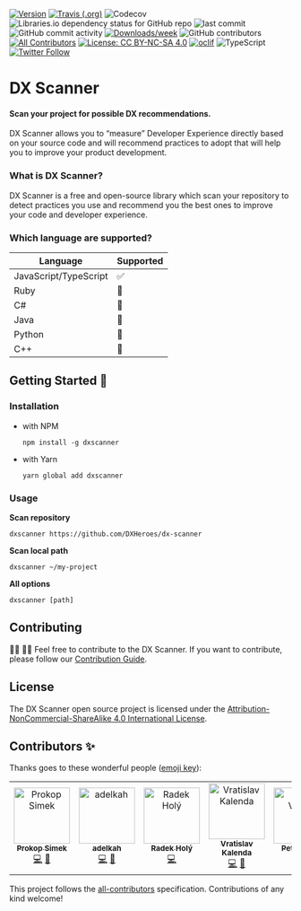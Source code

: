 [![Version](https://img.shields.io/npm/v/dx-scanner.svg)](https://npmjs.org/package/dx-scanner)
[![Travis (.org)](https://img.shields.io/travis/DXHeroes/dx-scanner)](https://travis-ci.org/DXHeroes/dx-scanner)
![Codecov](https://img.shields.io/codecov/c/github/DXHeroes/dx-scanner)
![Libraries.io dependency status for GitHub repo](https://img.shields.io/librariesio/github/DXHeroes/dx-scanner)
![last commit](https://img.shields.io/github/last-commit/DXHeroes/dx-scanner)
![GitHub commit activity](https://img.shields.io/github/commit-activity/w/DXHeroes/dx-scanner)
[![Downloads/week](https://img.shields.io/npm/dw/dx-scanner.svg)](https://npmjs.org/package/dx-scanner)
![GitHub contributors](https://img.shields.io/github/contributors/DXHeroes/dx-scanner)
[![All Contributors](https://img.shields.io/badge/all_contributors-5-orange.svg?style=flat-square)](#contributors-)
[![License: CC BY-NC-SA 4.0](https://img.shields.io/badge/License-CC%20BY--NC--SA%204.0-lightgrey.svg)](https://creativecommons.org/licenses/by-nc-sa/4.0/) 
[![oclif](https://img.shields.io/badge/cli-oclif-brightgreen.svg)](https://oclif.io)
![TypeScript](https://img.shields.io/badge/%3C%2F%3E-Typescript-blue)
[![Twitter Follow](https://img.shields.io/twitter/follow/DX_Heroes?style=social)](https://twitter.com/DX_Heroes)

# DX Scanner

#### Scan your project for possible DX recommendations.

DX Scanner allows you to “measure” Developer Experience directly based on your source code and will recommend practices to adopt that will help you to improve your product development.

### What is DX Scanner?
DX Scanner is a free and open-source library which scan your repository to detect practices you use and recommend you the best ones to improve your code and developer experience.

### Which language are supported?
Language | Supported
------------ | -------------
JavaScript/TypeScript | ✅
Ruby | 🔄
C# | 🔄
Java | 🔄
Python | 🔄
C++ | 🔄

## Getting Started 🏁

### Installation

- with NPM
  
  ```npm install -g dxscanner``` 
- with Yarn 
  
  ```yarn global add dxscanner```

### Usage

**Scan repository**
```
dxscanner https://github.com/DXHeroes/dx-scanner
```
**Scan local path**
```
dxscanner ~/my-project
```

**All options**

```
dxscanner [path]
```
## Contributing
👩‍💻 👨‍💻
Feel free to contribute to the DX Scanner. If you want to contribute, please follow our [Contribution Guide](CONTRIBUTING.md).

## License

The DX Scanner open source project is licensed under the [Attribution-NonCommercial-ShareAlike 4.0 International License](https://creativecommons.org/licenses/by-nc-sa/4.0/).

## Contributors ✨

Thanks goes to these wonderful people ([emoji key](https://allcontributors.org/docs/en/emoji-key)):

<!-- ALL-CONTRIBUTORS-LIST:START - Do not remove or modify this section -->
<!-- prettier-ignore-start -->
<!-- markdownlint-disable -->
<table>
  <tr>
    <td align="center"><a href="https://github.com/prokopsimek"><img src="https://avatars2.githubusercontent.com/u/5487217?v=4" width="100px;" alt="Prokop Simek"/><br /><sub><b>Prokop Simek</b></sub></a><br /><a href="https://github.com/DXHeroes/dx-scanner/commits?author=prokopsimek" title="Code">💻</a> <a href="#maintenance-prokopsimek" title="Maintenance">🚧</a></td>
    <td align="center"><a href="https://github.com/adelkahomolova"><img src="https://avatars2.githubusercontent.com/u/53510747?v=4" width="100px;" alt="adelkah"/><br /><sub><b>adelkah</b></sub></a><br /><a href="https://github.com/DXHeroes/dx-scanner/commits?author=adelkahomolova" title="Code">💻</a> <a href="#maintenance-adelkahomolova" title="Maintenance">🚧</a></td>
    <td align="center"><a href="https://github.com/PyDeq"><img src="https://avatars3.githubusercontent.com/u/7268060?v=4" width="100px;" alt="Radek Holý"/><br /><sub><b>Radek Holý</b></sub></a><br /><a href="https://github.com/DXHeroes/dx-scanner/commits?author=PyDeq" title="Code">💻</a></td>
    <td align="center"><a href="http://www.applifting.cz"><img src="https://avatars2.githubusercontent.com/u/346066?v=4" width="100px;" alt="Vratislav Kalenda"/><br /><sub><b>Vratislav Kalenda</b></sub></a><br /><a href="https://github.com/DXHeroes/dx-scanner/commits?author=Vratislav" title="Code">💻</a> <a href="#ideas-Vratislav" title="Ideas, Planning, & Feedback">🤔</a></td>
    <td align="center"><a href="http://www.petrvnenk.com"><img src="https://avatars2.githubusercontent.com/u/1933654?v=4" width="100px;" alt="Petr Vnenk"/><br /><sub><b>Petr Vnenk</b></sub></a><br /><a href="https://github.com/DXHeroes/dx-scanner/commits?author=vnenkpet" title="Code">💻</a></td>
  </tr>
</table>

<!-- markdownlint-enable -->
<!-- prettier-ignore-end -->
<!-- ALL-CONTRIBUTORS-LIST:END -->

This project follows the [all-contributors](https://github.com/all-contributors/all-contributors) specification. Contributions of any kind welcome!
